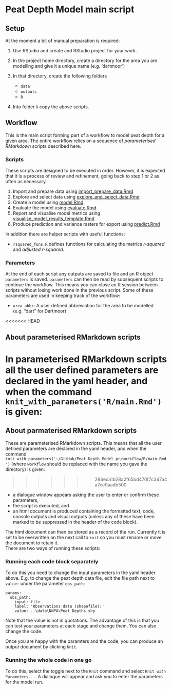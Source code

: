 Peat Depth Model main script
================

## Setup

At the moment a bit of manual preparation is required:

1.  Use RStudio and create and RStudio project for your work.  

2.  In the project home directory, create a directory for the area you
    are modelling and give it a unique name (e.g. ‘dartmoor’)  

3.  In that directory, create the following folders
    
      - `data`
      - `outputs`
      - `R`

4.  Into folder `R` copy the above scripts.

## Workflow

This is the main script forming part of a workflow to model peat depth
for a given area. The entire workflow relies on a sequence of
*parameterised RMarkdown* scripts described here.

### Scripts

These scripts are designed to be executed in order. However, it is
expected that it is a process of review and refinement, going back to
step 1 or 2 as often as necessary.

1.  Import and prepare data using
    [import\_prepare\_data.Rmd](import_prepare_data.Rmd)
2.  Explore and select data using
    [explore\_and\_select\_data.Rmd](explore_and_select_data.Rmd)
3.  Create a model using [model.Rmd](model.Rmd)
4.  Evaluate the model using [evaluate.Rmd](evaluate.Rmd)
5.  Report and visualise model metrics using
    [visualise\_model\_results\_template.Rmd](visualise_model_results_template.Rmd)
6.  Produce prediction and variance rasters for export using
    [predict.Rmd](predict.Rmd)

In addition there are helper scripts with useful functions:

  - `rsquared_funs.R` defines functions for calculating the metrics
    *r-squared* and *adjusted r-squared*.

### Parameters

At the end of each script any outputs are saved to file and an R object
`parameters` is saved. `parameters` can then be read by subsequent
scripts to continue the workflow. This means you can close an R session
between scripts without losing work done in the previous script. Some of
these parameters are used in keeping track of the workflow:

  - `area_abbr`: A user defined abbreviation for the area to be modelled
    (e.g. “dart” for Dartmoor)

<<<<<<< HEAD
## About parameterised RMarkdown scripts

In parameterised RMarkdown scripts all the user defined parameters are
declared in the yaml header, and when the command
`knit_with_parameters('R/main.Rmd')` is given:
=======
## About parmaterised RMarkdown scripts

These are parameterised RMarkdown scripts. This means that all the user
defined parameters are declared in the yaml header, and when the command
`knit_with_parameters('~/GitHub/Peat_Depth_Model_pr/workflow/R/main.Rmd')`
(where `workflow` should be replaced with the name you gave the
directory) is given:
>>>>>>> 284eda1b28a2f65bd470f7c347a4a7ee0aadb500

  - a dialogue window appears asking the user to enter or confirm these
    parameters,
  - the script is executed, and
  - an html document is produced containing the formatted text, code,
    console outputs and visual outputs (unless any of these have been
    marked to be suppressed in the header of the code block).

The html document can then be stored as a record of the run. Currently
it is set to be overwritten on the next call to `knit` so you must
rename or move the document to retain it.  
There are two ways of running these scripts:

### Running each code block separately

To do this you need to change the input parameters in the yaml header
above. E.g. to change the peat depth data file, edit the file path next
to `value:` under the parameter `obs_path`:

    params:
      obs_path:
        input: file
        label: 'Observations data (shapefile):'
        value: ..\data\NNPA\Peat Depths.shp

Note that the value is not in quotations. The advantage of this is that
you can test your parameters at each stage and change them. You can also
change the code.

Once you are happy with the paramters and the code, you can produce an
output document by clicking `Knit`.

### Running the whole code in one go

To do this, select the toggle next to the `Knit` command and select
`Knit with Parameters...`. A dialogue will appear and ask you to enter
the parameters for the model run.

